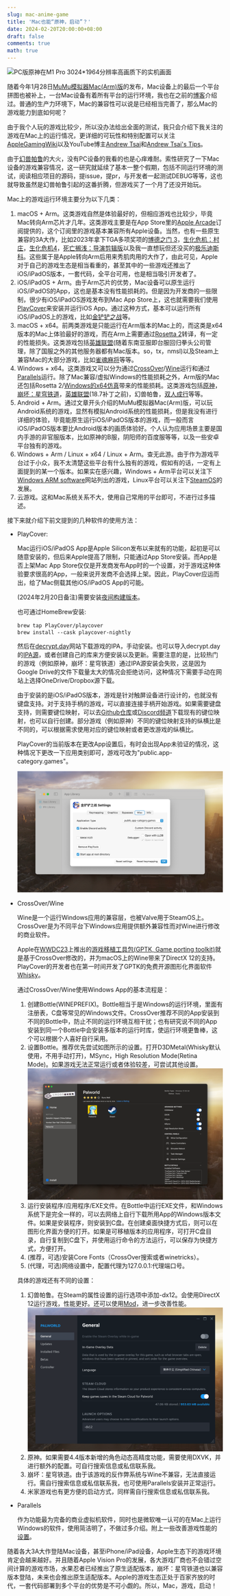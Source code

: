 ```yaml
---
slug: mac-anime-game
title: 'Mac也能“原神，启动”？'
date: 2024-02-20T20:00:00+08:00
draft: false
comments: true
math: true
---
```


![PC版原神在M1 Pro 3024*1964分辨率高画质下的实机画面](./YuanShen.png)

随着今年1月28日[MuMu模拟器Mac(Arm)版](https://mumu.163.com/mac/)的发布，Mac设备上的最后一个平台拼图也被补上，一台Mac设备有着所有平台的运行环境，我也在之前的[博客](../mac-can-be-more)介绍过。普通的生产力环境下，Mac的兼容性可以说是已经相当完善了，那么Mac的游戏能力到底如何呢？

由于我个人玩的游戏比较少，所以没办法给出全面的测试，我只会介绍下我关注的游戏在Mac上的运行情况，更详细的可玩性和特别配置可以关注[AppleGamingWiki](https://www.applegamingwiki.com/wiki/Home)以及YouTube博主[Andrew Tsai](https://www.youtube.com/@Andytizer)和[Andrew Tsai's Tips](https://www.youtube.com/@andrewtsaitips)。

由于[幻兽帕鲁](https://store.steampowered.com/app/1623730/Palworld/)的大火，没有PC设备的我看的也是心痒难耐。索性研究了一下Mac设备的游戏兼容情况，这一研究就延续了基本一整个假期，包括不同运行环境的测试，阅读相应项目的源码，提issue，提pr，与开发者一起测试DEBUG等等，这也就导致虽然是幻兽帕鲁引起的这番折腾，但游戏买了一个月了还没开始玩。

Mac上的游戏运行环境主要分为以下几类：
1. macOS + Arm。这类游戏自然是体验最好的，但相应游戏也比较少，毕竟Mac转向Arm芯片才几年。这类游戏主要是在App Store里的[Apple Arcade](https://www.apple.com/apple-arcade/)订阅提供的，这个订阅里的游戏基本兼容所有Apple设备。当然，也有一些原生兼容的3A大作，比如2023年拿下TGA多项奖项的[博德之门 3](https://baldursgate3.game)，[生化危机：村庄](https://www.residentevil.com/village/us/)，[生化危机4](https://www.residentevil.com/re4/en-us/)，[死亡搁浅：导演剪辑版](https://www.kojimaproductions.jp/en/)以及我一直想玩但还没买的[极乐迪斯科](https://discoelysium.com)。这些属于是Apple转向Arm后用来秀肌肉用的大作了，由此可见，Apple对于自己的游戏生态是相当看重的，甚至其中的一些游戏还推出了iOS/iPadOS版本，一套代码，全平台可用，也是相当吸引开发者了。
2. iOS/iPadOS + Arm。由于Arm芯片的优势，Mac设备可以原生运行iOS/iPadOS的App，这也是基本没有性能损耗的。但是因为开发商的一些限制，很少有iOS/iPadOS游戏发布到Mac App Store上，这也就需要我们使用[PlayCover](https://playcover.io)来安装并运行iOS App。通过这种方式，基本可以运行所有iOS/iPadOS上的游戏，比如[金铲铲之战](https://jcc.qq.com/?ref=bestwebsiterank#/index)等。
3. macOS + x64。前两类游戏是只能运行在Arm版本的Mac上的，而这类是x64版本的Mac上体验最好的游戏，而在Arm上需要通过[Rosetta 2](https://support.apple.com/zh-cn/HT211861)转译，有一定的性能损失。这类游戏包括[英雄联盟](https://www.leagueoflegends.com/en-us/)(随着东南亚服即台服回归拳头公司管理，除了国服之外的其他服务器都有Mac版本。so，tx，nmsl)以及Steam上兼容Mac的大部分游戏，比如[雀魂麻将](https://store.steampowered.com/app/1329410/MahjongSoul/)等等。
4. Windows + x64。这类游戏又可以分为通过[CrossOver](https://www.codeweavers.com/crossover)/[Wine](https://www.winehq.org)运行和通过[Parallels](https://www.parallels.com)运行。除了Mac兼容/虚拟Windows的性能损耗之外，Arm版的Mac还包括Rosetta 2/[Windows的x64仿真](https://learn.microsoft.com/zh-cn/windows/arm/apps-on-arm-x86-emulation)带来的性能损耗。这类游戏包括[原神](https://ys.mihoyo.com)，[崩坏：星穹铁道](https://sr.mihoyo.com)，[英雄联盟](https://www.leagueoflegends.com/en-us/)(18.7补丁之前)，幻兽帕鲁，[双人成行](https://www.ea.com/games/it-takes-two)等等。
5. Android + Arm。通过文章开头介绍的MuMu模拟器Mac(Arm)版，可以玩Android系统的游戏，显然有模拟Android系统的性能损耗，但是我没有进行详细的体验，毕竟能原生运行iOS/iPadOS版本的游戏，而一般而言iOS/iPadOS版本要比Android版本的画质体验好。个人认为应用场景主要是国内手游的非官服版本，比如原神的B服，阴阳师的百度服等等，以及一些安卓平台独有的游戏。
6. Windows + Arm / Linux + x64 / Linux + Arm。查无此游。由于作为游戏平台过于小众，我不太清楚这些平台有什么独有的游戏，假如有的话，一定有上面提到的某一个版本。如果实在感兴趣，Windows + Arm平台可以关注下[Windows ARM software](https://armrepo.ver.lt)网站列出的游戏，Linux平台可以关注下[SteamOS](https://store.steampowered.com/steamos)的发展。
7. 云游戏。这和Mac系统关系不大，使用自己常用的平台即可，不进行过多描述。

接下来就介绍下前文提到的几种软件的使用方法：

+ PlayCover:

	Mac运行iOS/iPadOS App是Apple Silicon发布以来就有的功能，起初是可以随意安装的，但后来Apple提高了限制，只能通过App Store安装。而App是否上架Mac App Store仅仅是开发商发布App时的一个设置，对于游戏这种体验要求很高的App，一般来说开发商不会选择上架。因此，PlayCover应运而出，给了Mac侧载其他iOS/iPadOS App的可能。

	(2024年2月20日备注)需要安装[夜间构建版本](https://nightly.link/playcover/playcover/workflows/2.nightly_release/develop)。
	
	也可通过HomeBrew安装:
	
	```shell
	brew tap PlayCover/playcover
	brew install --cask playcover-nightly
	```
	
	然后在[decrypt.day](https://decrypt.day)网站下载游戏的IPA，手动安装。也可以导入decrypt.day的[IPA源](https://decrypt.day/library)，或者创建自己的库来方便安装以及更新。需要注意的是，比较热门的游戏（例如原神，崩坏：星穹铁道）通过IPA源安装会失败，这是因为Google Drive的文件下载量太大的情况会拒绝访问，这种情况下需要手动在网站上选择OneDrive/Dropbox源下载。
	
	由于安装的是iOS/iPadOS版本，游戏是针对触屏设备进行设计的，也就没有键盘支持。对于支持手柄的游戏，可以直接连接手柄开始游戏。如果需要键盘支持，则需要键位映射，可以去[Github仓库](https://github.com/PlayCover/keymaps)或[Discord频道](https://discord.gg/RNCHsQHr3S)下载现有的键位映射，也可以自行创建。部分游戏（例如原神）不同的键位映射支持的纵横比是不同的，可以根据需求使用对应的键位映射或者更改游戏的纵横比。
	
	PlayCover的当前版本在更改App设置后，有时会出现App未验证的情况，这种情况下更改一下应用类别即可，游戏可改为"public.app-category.games"。
	
	![应用设置](./Application_Settings.png)
	
+ CrossOver/Wine

	Wine是一个运行Windows应用的兼容层，也被Valve用于SteamOS上。CrossOver是为不同平台下Windows应用提供额外兼容性而对Wine进行修改的商业软件。
	
	Apple在[WWDC23](https://developer.apple.com/cn/wwdc23/)上推出的[游戏移植工具包(GPTK, Game porting toolkit)](https://developer.apple.com/games/)就是基于CrossOver修改的，并为macOS上的Wine带来了DirectX 12的支持。PlayCover的开发者也在第一时间开发了GPTK的免费开源图形化界面软件[Whisky](https://github.com/Whisky-App/Whisky)。
	
	通过CrossOver/Wine使用Windows App的基本流程是：
	1. 创建Bottle(WINEPREFIX)。Bottle相当于是Windows的运行环境，里面有注册表，C盘等常见的Windows文件。CrossOver推荐不同的App安装到不同的Bottle中，防止不同的运行环境互相干扰；也有研究说不同的App安装到同一个Bottle中会安装多版本的运行时库，使运行环境更鲁棒，这个可以根据个人喜好自行采用。
	2. 设置Bottle。推荐优先尝试如图所示的设置。打开D3DMetal(Whisky默认使用，不用手动打开)，MSync，High Resolution Mode(Retina Mode)。如果游戏无法正常运行或者体验较差，可尝试其他设置。
			![Bottle设置](./Bottle_settings.png)
	3. 运行安装程序/应用程序/EXE文件。在Bottle中运行EXE文件，和Windows系统下是完全一样的，可以去网络上自行下载所用App的Windows版本文件。如果是安装程序，则安装到C盘。在创建桌面快捷方式后，则可以在图形化界面方便的打开。如果是可移植版本的应用程序，可打开C盘目录，自行复制到C盘下，并使用运行命令的方法运行，可以保存为快捷方式，方便打开。
	4. (推荐，可选)安装Core Fonts（CrossOver搜索或者winetricks）。
	5. (代理，可选)网络设置中，配置代理为127.0.0.1:代理端口号。

	具体的游戏还有不同的设置：
	1. 幻兽帕鲁。在Steam的属性设置的运行选项中添加-dx12。会使用DirectX 12运行游戏，性能更好。还可以使用[Mod](https://www.nexusmods.com/palworld/mods/27/)，进一步改善性能。
	![幻兽帕鲁](./PalWorld.png)
	2. 原神。如果需要4.4版本新增的角色动态高精度功能，需要使用DXVK，并进行额外的配置。可自行搜索信息或私信联系我。
	3. 崩坏：星穹铁道。由于该游戏的反作弊系统与Wine不兼容，无法直接运行。需自行搜索信息或私信联系我，也可使用Parallels安装并正常运行。
	4. 米家游戏也有更方便的启动方式，同样需自行搜索信息或私信联系我。

+ Parallels
	
	作为功能最为完备的商业虚拟机软件，同时也是微软唯一认可的在Mac上运行Windows的软件，使用简洁明了，不做过多介绍。附上一些改善游戏性能的[设置](https://www.applegamingwiki.com/wiki/Parallels)。
	
随着各大3A大作登陆Mac设备，甚至iPhone/iPad设备，Apple生态下的游戏环境肯定会越来越好。并且随着Apple Vision Pro的发展，各大游戏厂商也不会错过空间计算的游戏市场，水果忍者已经推出了原生适配版本，崩坏：星穹铁道也以兼容版本登陆，未来也会推出原生适配版本。Apple的游戏生态正处于百家齐放的时代，一套代码部署到多个平台的优势是不可小觑的。所以，Mac，游戏，启动！